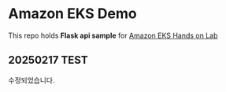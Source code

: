 # Amazon EKS Demo 
This repo holds **Flask api sample** for [Amazon EKS Hands on Lab](https://master.d3s71i2n51x60t.amplifyapp.com/ko/)

## 20250217 TEST
수정되었습니다.
